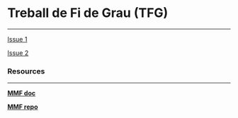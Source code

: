# Treball de Fi de Grau (TFG)
---
[Issue 1](https://github.com/facebookresearch/mmf/issues/1092)

[Issue 2](https://github.com/facebookresearch/mmf/issues/663#issuecomment-883000371)

### Resources
---
[**MMF doc**](https://mmf.sh/docs/projects/m4c/)

[**MMF repo**](https://github.com/facebookresearch/mmf)
